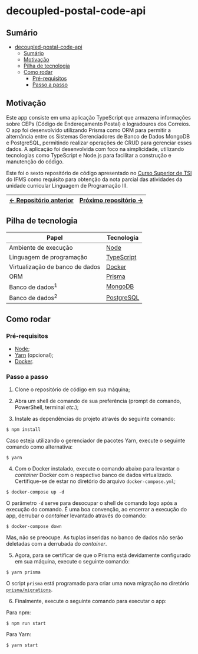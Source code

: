# decoupled-postal-code-api

## Sumário

- [decoupled-postal-code-api](#decoupled-postal-code-api)
  - [Sumário](#sumário)
  - [Motivação](#motivação)
  - [Pilha de tecnologia](#pilha-de-tecnologia)
  - [Como rodar](#como-rodar)
    - [Pré-requisitos](#pré-requisitos)
    - [Passo a passo](#passo-a-passo)

## Motivação

Este app consiste em uma aplicação TypeScript que armazena informações sobre CEPs (Código de Endereçamento Postal) e logradouros dos Correios. O app foi desenvolvido utilizando Prisma como ORM para permitir a alternância entre os Sistemas Gerenciadores de Banco de Dados MongoDB e PostgreSQL, permitindo realizar operações de CRUD para gerenciar esses dados. A aplicação foi desenvolvida com foco na simplicidade, utilizando tecnologias como TypeScript e Node.js para facilitar a construção e manutenção do código.

Este foi o sexto repositório de código apresentado no [Curso Superior de TSI](https://www.ifms.edu.br/campi/campus-aquidauana/cursos/graduacao/sistemas-para-internet/sistemas-para-internet) do IFMS como requisito para obtenção da nota parcial das atividades da unidade curricular Linguagem de Programação III.

| [&larr; Repositório anterior](https://github.com/mdccg/decoupled-contact-book-api) | [Próximo repositório &rarr;](#) |
|-|-|

## Pilha de tecnologia

| Papel | Tecnologia |
|-|-|
| Ambiente de execução | [Node](https://nodejs.org/en/) |
| Linguagem de programação | [TypeScript](https://www.typescriptlang.org/) |
| Virtualização de banco de dados | [Docker](https://www.docker.com/) |
| ORM | [Prisma](https://www.prisma.io/) |
| Banco de dados<sup>1</sup> | [MongoDB](https://www.mongodb.com/) |
| Banco de dados<sup>2</sup> | [PostgreSQL](https://www.postgresql.org/) |

## Como rodar

### Pré-requisitos

- [Node](https://nodejs.org/en/download/);
- [Yarn](https://yarnpkg.com/) (opcional);
- [Docker](https://docs.docker.com/engine/install/).

### Passo a passo

1. Clone o repositório de código em sua máquina;
   
2. Abra um shell de comando de sua preferência (prompt de comando, PowerShell, terminal _etc_.);

3. Instale as dependências do projeto através do seguinte comando:

```console
$ npm install
```

Caso esteja utilizando o gerenciador de pacotes Yarn, execute o seguinte comando como alternativa:

```console
$ yarn
```

4. Com o Docker instalado, execute o comando abaixo para levantar o _container_ Docker com o respectivo banco de dados virtualizado. Certifique-se de estar no diretório do arquivo `docker-compose.yml`;

```console
$ docker-compose up -d
```

O parâmetro `-d` serve para desocupar o shell de comando logo após a execução do comando. É uma boa convenção, ao encerrar a execução do app, derrubar o _container_ levantado através do comando:

```console
$ docker-compose down
```

Mas, não se preocupe. As tuplas inseridas no banco de dados não serão deletadas com a derrubada do _container_.

5. Agora, para se certificar de que o Prisma está devidamente configurado em sua máquina, execute o seguinte comando:

```console
$ yarn prisma
```

O script `prisma` está programado para criar uma nova migração no diretório [`prisma/migrations`](./prisma/migrations/).

6. Finalmente, execute o seguinte comando para executar o app:

Para npm:

```console
$ npm run start
```

Para Yarn:

```console
$ yarn start
```
